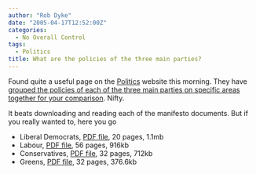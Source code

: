 ```yaml
---
author: "Rob Dyke"
date: "2005-04-17T12:52:00Z"
categories:
  - No Overall Control
tags:
  - Politics
title: What are the policies of the three main parties?
---
```

Found quite a useful page on the [Politics](http://www.politics.co.uk/) website this morning. They have [grouped the policies of each of the three main parties on specific areas together for your comparison](http://www.politics.co.uk/codestructurepage.aspx?code=430014488&menuindex=430014385). Nifty.

It beats downloading and reading each of the manifesto documents. But if you really wanted to, here you go

* Liberal Democrats, [PDF file](http://www.libdems.org.uk/media/documents/policies/manifesto2005.pdf), 20 pages, 1.1mb
* Labour, [PDF file](http://a4.g.akamai.net/7/4/15010/1/labourparty1.download.akamai.com/15010/manifesto_13042005_a3/pdf/manifesto.pdf), 56 pages, 916kb 
* Conservatives, [PDF file](http://www.conservatives.com/pdf/manifesto-uk-2005.pdf), 32 pages, 712kb 
* Greens, [PDF file](http://manifesto.greenparty.org.uk/site/downloads/file1290GreenPartyManifesto2005.pdf), 32 pages, 376.6kb
